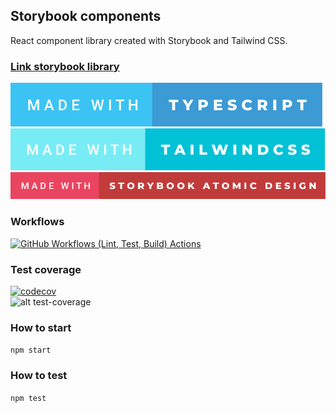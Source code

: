 ## Storybook components
React component library created with Storybook and Tailwind CSS.

### [Link storybook library](https://main--648f1b983076c579eab28ee1.chromatic.com)

[![typescript](public/made-with-typescript.svg)](https://www.typescriptlang.org)\
[![tailwindcss](public/made-with-tailwindcss.svg)](https://tailwindcss.com/)\
[![atomic design system](public/made-with-storybook-atomic-design.svg)](https://bradfrost.com/blog/post/atomic-design-and-storybook/)

### Workflows
[![GitHub Workflows (Lint, Test, Build) Actions](https://github.com/rhannachi/ui-components/actions/workflows/workflow.yml/badge.svg?branch=main)](https://github.com/rhannachi/ui-components/actions/workflows/workflow.yml)

### Test coverage
[![codecov](https://codecov.io/gh/rhannachi/ui-components/branch/main/graph/badge.svg?token=ALPEFC8BB8)](https://codecov.io/gh/rhannachi/ui-components)\
![alt test-coverage](https://codecov.io/gh/rhannachi/ui-components/branch/main/graphs/sunburst.svg?token=ALPEFC8BB8)

### How to start
`npm start`
### How to test
`npm test`

